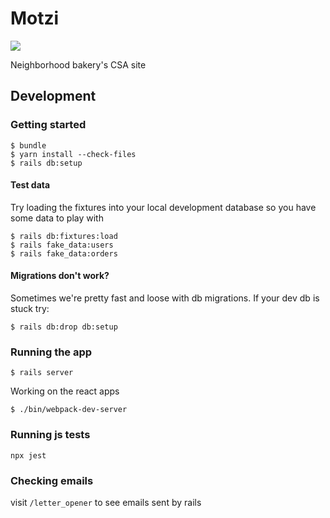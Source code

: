 # Motzi

![](https://github.com/kylefritz/motzi/workflows/ci/badge.svg)

Neighborhood bakery's CSA site

## Development

### Getting started
```
$ bundle
$ yarn install --check-files
$ rails db:setup
```

#### Test data
Try loading the fixtures into your local development database so you have some data to play with

```
$ rails db:fixtures:load
$ rails fake_data:users
$ rails fake_data:orders
```

#### Migrations don't work?
Sometimes we're pretty fast and loose with db migrations. If your dev db is stuck try:
```
$ rails db:drop db:setup
```

### Running the app
```
$ rails server
```

Working on the react apps
```
$ ./bin/webpack-dev-server
```

### Running js tests
```
npx jest
```

### Checking emails
visit `/letter_opener` to see emails sent by rails
